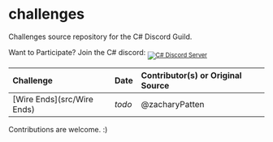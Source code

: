 # challenges

Challenges source repository for the C# Discord Guild.

Want to Participate? Join the C# discord: <sub><a href="https://discord.gg/csharp"><img src="https://img.shields.io/discord/143867839282020352?logo=discord&logoColor=ffffff&color=7389D8" title="C# Discord Server" /></a></sub>

|Challenge|Date|Contributor(s) or Original Source|
|:-|:-|:-|
|[Wire Ends](src/Wire Ends)|_todo_|@zacharyPatten|

Contributions are welcome. :)